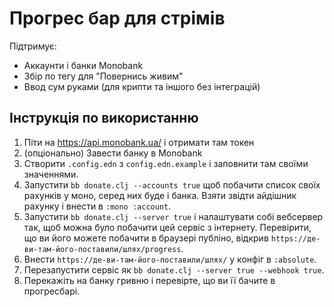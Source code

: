 # Прогрес бар для стрімів

Підтримує:

- Аккаунти і банки Monobank
- Збір по тегу для "Повернись живим"
- Ввод сум руками (для крипти та іншого без інтеграцій)

## Інструкція по використанню

1. Піти на https://api.monobank.ua/ і отримати там токен
2. (опціонально) Завести банку в Monobank
3. Створити `.config.edn` з `config.edn.example` і заповнити там своїми значеннями.
4. Запустити `bb donate.clj --accounts true` щоб побачити список своїх рахунків у моно, серед них буде і банка. Взяти звідти айдішник рахунку і внести в `:mono :account`.
5. Запустити `bb donate.clj --server true` і налаштувати собі вебсервер так, щоб можна було побачити цей сервіс з інтернету. Перевірити, що ви його можете побачити в браузері публіно, відкрив `https://де-ви-там-його-поставили/шлях/progress`.
6. Внести `https://де-ви-там-його-поставили/шлях/` у конфіг в `:absolute`.
7. Перезапустити сервіс як `bb donate.clj --server true --webhook true`.
8. Перекажіть на банку гривню і перевірте, що ви її бачите в прогресбарі.
